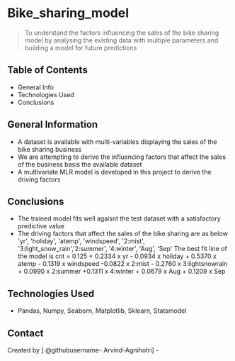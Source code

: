 # Bike_sharing_model
> To understand the factors influencing the sales of the bike sharing model by analysing the existing data with multiple parameters and building a model for future predictions


## Table of Contents
* General Info
* Technologies Used
* Conclusions



## General Information
- A dataset is available with multi-variables displaying the sales of the bike sharing business
- We are attempting to derive the influencing factors that affect the sales of the business basis the available dataset
- A multivariate MLR model is developed in this project to derive the driving factors



## Conclusions
- The trained model fits well agaisnt the test dataset with a satisfactory predictive value
- The driving factors that affect the sales of the bike sharing are as below
   'yr', 'holiday', 'atemp', 'windspeed', '2:mist', '3:light_snow_rain','2:summer', '4:winter', 'Aug', 'Sep'
   The best fit line of the model is 
   cnt = 0.125 + 0.2334 x yr - 0.0934 x holiday + 0.5370 x atemp - 0.1319 x windspeed -0.0822 x 2:mist - 0.2760  x 3:lightsnowrain + 0.0990 x 2:summer +0.1311 x 4:winter + 0.0679 x Aug + 0.1209 x Sep




## Technologies Used
- Pandas, Numpy, Seaborn, Matplotlib, Sklearn, Statsmodel




## Contact
Created by [ @githubusername- Arvind-Agnihotri] - 

